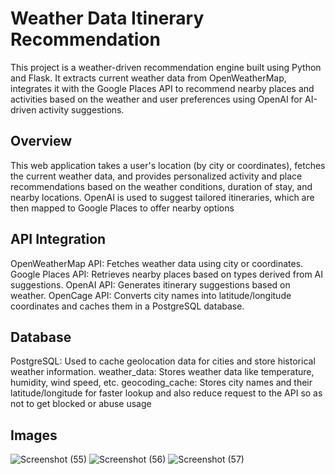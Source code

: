 # Weather Data Itinerary Recommendation

This project is a weather-driven recommendation engine built using Python and Flask. It extracts current weather data from OpenWeatherMap, integrates it with the Google Places API to recommend nearby places and activities based on the weather and user preferences using OpenAI for AI-driven activity suggestions.

## Overview
This web application takes a user's location (by city or coordinates), fetches the current weather data, and provides personalized activity and place recommendations based on the weather conditions, duration of stay, and nearby locations. OpenAI is used to suggest tailored itineraries, which are then mapped to Google Places to offer nearby options

## API Integration
OpenWeatherMap API: Fetches weather data using city or coordinates.
Google Places API: Retrieves nearby places based on types derived from AI suggestions.
OpenAI API: Generates itinerary suggestions based on weather.
OpenCage API: Converts city names into latitude/longitude coordinates and caches them in a PostgreSQL database.

## Database
PostgreSQL: Used to cache geolocation data for cities and store historical weather information.
weather_data: Stores weather data like temperature, humidity, wind speed, etc.
geocoding_cache: Stores city names and their latitude/longitude for faster lookup and also reduce request to the API so as not to get blocked or abuse usage

## Images
![Screenshot (55)](https://github.com/user-attachments/assets/708ef0c8-b580-494a-bd50-6f26ad5cef12)
![Screenshot (56)](https://github.com/user-attachments/assets/e7ed9eac-0c32-483b-97f5-b24eb426d490)
![Screenshot (57)](https://github.com/user-attachments/assets/48be7b90-d048-43a6-aaaf-77a6106c7baa)
